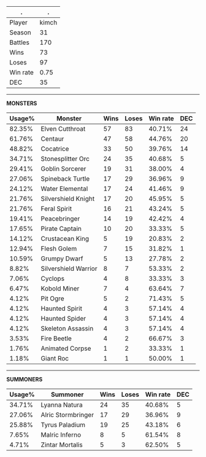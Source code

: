 .|.
|-|-
Player|kimch
Season|31
Battles|170
Wins|73
Loses|97
Win rate|0.75
DEC|35

---
**MONSTERS**

Usage%|Monster|Wins|Loses|Win rate|DEC|
-|-|-|-|-|-|
82.35%|Elven Cutthroat|57|83|40.71%|24|
61.76%|Centaur|47|58|44.76%|20|
48.82%|Cocatrice|33|50|39.76%|14|
34.71%|Stonesplitter Orc|24|35|40.68%|5|
29.41%|Goblin Sorcerer|19|31|38.00%|4|
27.06%|Spineback Turtle|17|29|36.96%|9|
24.12%|Water Elemental|17|24|41.46%|9|
21.76%|Silvershield Knight|17|20|45.95%|5|
21.76%|Feral Spirit|16|21|43.24%|5|
19.41%|Peacebringer|14|19|42.42%|4|
17.65%|Pirate Captain|10|20|33.33%|5|
14.12%|Crustacean King|5|19|20.83%|2|
12.94%|Flesh Golem|7|15|31.82%|1|
10.59%|Grumpy Dwarf|5|13|27.78%|2|
8.82%|Silvershield Warrior|8|7|53.33%|2|
7.06%|Cyclops|4|8|33.33%|3|
6.47%|Kobold Miner|7|4|63.64%|7|
4.12%|Pit Ogre|5|2|71.43%|5|
4.12%|Haunted Spirit|4|3|57.14%|4|
4.12%|Haunted Spider|4|3|57.14%|4|
4.12%|Skeleton Assassin|4|3|57.14%|4|
3.53%|Fire Beetle|4|2|66.67%|3|
1.76%|Animated Corpse|1|2|33.33%|1|
1.18%|Giant Roc|1|1|50.00%|1|

---
**SUMMONERS**

Usage%|Summoner|Wins|Loses|Win rate|DEC|
-|-|-|-|-|-|
34.71%|Lyanna Natura|24|35|40.68%|5|
27.06%|Alric Stormbringer|17|29|36.96%|9|
25.88%|Tyrus Paladium|19|25|43.18%|6|
7.65%|Malric Inferno|8|5|61.54%|8|
4.71%|Zintar Mortalis|5|3|62.50%|5|
